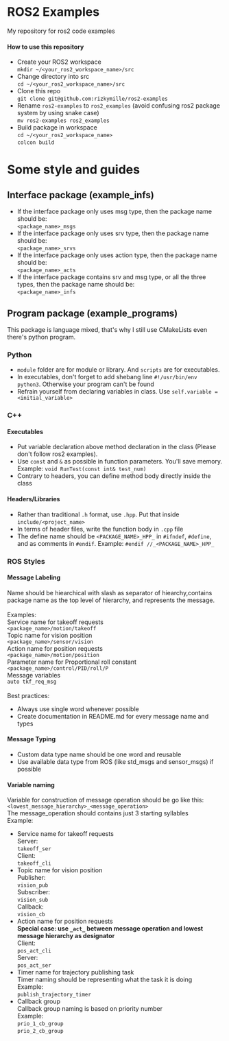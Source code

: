 # ROS2  Examples
My repository for ros2 code examples

#### How to use this repository
- Create your ROS2 workspace\
`mkdir ~/<your_ros2_workspace_name>/src`
- Change directory into src\
`cd ~/<your_ros2_workspace_name>/src`
- Clone this repo\
`git clone git@github.com:rizkymille/ros2-examples`
- Rename `ros2-examples` to `ros2_examples` (avoid confusing ros2 package system by using snake case)\
`mv ros2-examples ros2_examples`
- Build package in workspace\
`cd ~/<your_ros2_workspace_name>`\
`colcon build`

# Some style and guides
## Interface package (example_infs)
- If the interface package only uses msg type, then the package name should be:\
`<package_name>_msgs`
- If the interface package only uses srv type, then the package name should be:\
`<package_name>_srvs`
- If the interface package only uses action type, then the package name should be:\
`<package_name>_acts`
- If the interface package contains srv and msg type, or all the three types, then the package name should be:\
`<package_name>_infs`

## Program package (example_programs)
This package is language mixed, that's why I still use CMakeLists even there's python program.
### Python
- `module` folder are for module or library. And `scripts` are for executables.
- In executables, don't forget to add shebang line `#!/usr/bin/env python3`. Otherwise your program can't be found
- Refrain yourself from declaring variables in class. Use `self.variable = <initial_variable>`
### C++
#### Executables
- Put variable declaration above method declaration in the class (Please don't follow ros2 examples).
- Use `const` and `&` as possible in function parameters. You'll save memory. 
Example: `void RunTest(const int& test_num)`
- Contrary to headers, you can define method body directly inside the class
#### Headers/Libraries
- Rather than traditional `.h` format, use `.hpp`. Put that inside `include/<project_name>`
- In terms of header files, write the function body in `.cpp` file
- The define name should be `<PACKAGE_NAME>_HPP_` in `#ifndef`, `#define`, and as comments in `#endif`. Example: `#endif //_<PACKAGE_NAME>_HPP_`
### ROS Styles
#### Message Labeling
Name should be hiearchical with slash as separator of hiearchy,contains package name as the top level of hierarchy, and represents the message.\
\
Examples:\
Service name for takeoff requests\
`<package_name>/motion/takeoff`\
Topic name for vision position\
`<package_name>/sensor/vision`\
Action name for position requests\
`<package_name>/motion/position`\
Parameter name for Proportional roll constant\
`<package_name>/control/PID/roll/P`\
Message variables\
`auto tkf_req_msg`\
\
Best practices:
- Always use single word whenever possible
- Create documentation in README.md for every message name and types
#### Message Typing
- Custom data type name should be one word and reusable
- Use available data type from ROS (like std_msgs and sensor_msgs) if possible
#### Variable naming
Variable for construction of message operation should be go like this:\
`<lowest_message_hierarchy>_<message_operation>`\
The message_operation should contains just 3 starting syllables
\
Example:
- Service name for takeoff requests\
Server:\
`takeoff_ser`\
Client:\
`takeoff_cli`
- Topic name for vision position\
Publisher:\
`vision_pub`\
Subscriber:\
`vision_sub`\
Callback:\
`vision_cb`
- Action name for position requests\
**Special case: use `_act_` between message operation and lowest message hierarchy as designator**\
Client:\
`pos_act_cli`\
Server:\
`pos_act_ser`
- Timer name for trajectory publishing task\
Timer naming should be representing what the task it is doing\
Example:\
`publish_trajectory_timer`
- Callback group\
Callback group naming is based on priority number\
Example:\
`prio_1_cb_group`\
`prio_2_cb_group`
